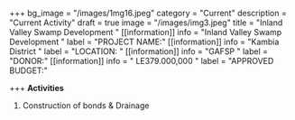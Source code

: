 +++
bg_image = "/images/1mg16.jpeg"
category = "Current"
description = "Current Activity"
draft = true
image = "/images/img3.jpeg"
title = "Inland Valley  Swamp  Development  "
[[information]]
info = "Inland Valley  Swamp  Development  "
label = "PROJECT NAME:"
[[information]]
info = "Kambia District "
label = "LOCATION: "
[[information]]
info = "GAFSP "
label = "DONOR:"
[[information]]
info = " LE379.000,000 "
label = "APPROVED BUDGET:"

+++
**Activities**

1. Construction of bonds & Drainage